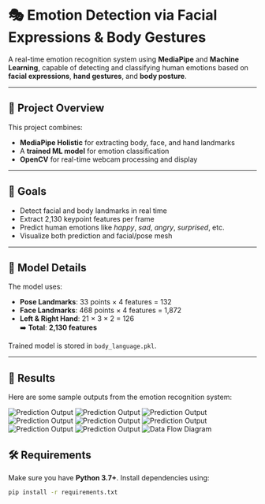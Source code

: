 # 🎭 Emotion Detection via Facial Expressions & Body Gestures

A real-time emotion recognition system using **MediaPipe** and **Machine Learning**, capable of detecting and classifying human emotions based on **facial expressions**, **hand gestures**, and **body posture**.

---

## 📌 Project Overview

This project combines:
- **MediaPipe Holistic** for extracting body, face, and hand landmarks
- A **trained ML model** for emotion classification
- **OpenCV** for real-time webcam processing and display

---

## 🎯 Goals

- Detect facial and body landmarks in real time
- Extract 2,130 keypoint features per frame
- Predict human emotions like *happy*, *sad*, *angry*, *surprised*, etc.
- Visualize both prediction and facial/pose mesh

---

## 🧠 Model Details

The model uses:
- **Pose Landmarks**: 33 points × 4 features = 132
- **Face Landmarks**: 468 points × 4 features = 1,872
- **Left & Right Hand**: 21 × 3 × 2 = 126  
➡️ **Total**: **2,130 features**

Trained model is stored in `body_language.pkl`.

---

## 📸 Results

Here are some sample outputs from the emotion recognition system:

![Prediction Output](results/img1.jpg)
![Prediction Output](results/img2.jpg)
![Prediction Output](results/img3.jpg)
![Prediction Output](results/img4.jpg)
![Prediction Output](results/img5.jpg)
![Prediction Output](results/img6.jpg)
![Prediction Output](results/img7.jpg)
![Prediction Output](results/img8.jpg)
![Data Flow Diagram](results/dfd.jpg)




## 🛠️ Requirements

Make sure you have **Python 3.7+**. Install dependencies using:

```bash
pip install -r requirements.txt



